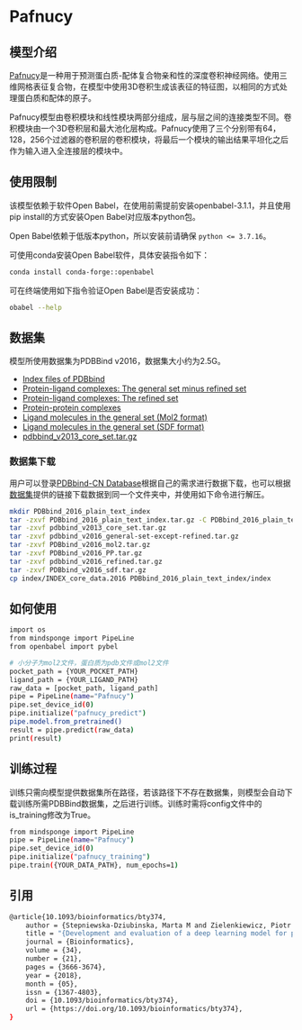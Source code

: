 # Pafnucy

## 模型介绍

[Pafnucy](https://academic.oup.com/bioinformatics/article/34/21/3666/4994792)是一种用于预测蛋白质-配体复合物亲和性的深度卷积神经网络。使用三维网格表征复合物，在模型中使用3D卷积生成该表征的特征图，以相同的方式处理蛋白质和配体的原子。

Pafnucy模型由卷积模块和线性模块两部分组成，层与层之间的连接类型不同。卷积模块由一个3D卷积层和最大池化层构成。Pafnucy使用了三个分别带有64，128，256个过滤器的卷积层的卷积模块，将最后一个模块的输出结果平坦化之后作为输入进入全连接层的模块中。

## 使用限制

该模型依赖于软件Open Babel，在使用前需提前安装openbabel-3.1.1，并且使用pip install的方式安装Open Babel对应版本python包。

Open Babel依赖于低版本python，所以安装前请确保 `python <= 3.7.16`。

可使用conda安装Open Babel软件，具体安装指令如下：

```bash
conda install conda-forge::openbabel
```

可在终端使用如下指令验证Open Babel是否安装成功：

```bash
obabel --help
```

## 数据集

模型所使用数据集为PDBBind v2016，数据集大小约为2.5G。

- [Index files of PDBbind](http://www.pdbbind.org.cn/download/PDBbind_2016_plain_text_index.tar.gz)
- [Protein-ligand complexes: The general set minus refined set](http://www.pdbbind.org.cn/download/pdbbind_v2016_general-set-except-refined.tar.gz)
- [Protein-ligand complexes: The refined set](http://www.pdbbind.org.cn/download/pdbbind_v2016_refined.tar.gz)
- [Protein-protein complexes](http://www.pdbbind.org.cn/download/PDBbind_v2016_PP.tar.gz)
- [Ligand molecules in the general set (Mol2 format)](http://www.pdbbind.org.cn/download/PDBbind_v2016_mol2.tar.gz)
- [Ligand molecules in the general set (SDF format)](http://www.pdbbind.org.cn/download/PDBbind_v2016_sdf.tar.gz)
- [pdbbind_v2013_core_set.tar.gz](http://www.pdbbind.org.cn/download/pdbbind_v2013_core_set.tar.gz)

### 数据集下载

用户可以登录[PDBbind-CN Database](http://www.pdbbind.org.cn/download.php)根据自己的需求进行数据下载，也可以根据[数据集](https://gitee.com/mindspore/mindscience/blob/master/MindSPONGE/applications/model_cards/pafnucy.md#%E6%95%B0%E6%8D%AE%E9%9B%86)提供的链接下载数据到同一个文件夹中，并使用如下命令进行解压。

```bash
mkdir PDBbind_2016_plain_text_index
tar -zxvf PDBbind_2016_plain_text_index.tar.gz -C PDBbind_2016_plain_text_index
tar -zxvf pdbbind_v2013_core_set.tar.gz
tar -zxvf pdbbind_v2016_general-set-except-refined.tar.gz
tar -zxvf PDBbind_v2016_mol2.tar.gz
tar -zxvf PDBbind_v2016_PP.tar.gz
tar -zxvf pdbbind_v2016_refined.tar.gz
tar -zxvf PDBbind_v2016_sdf.tar.gz
cp index/INDEX_core_data.2016 PDBbind_2016_plain_text_index/index
```

## 如何使用

```bash
import os
from mindsponge import PipeLine
from openbabel import pybel

# 小分子为mol2文件，蛋白质为pdb文件或mol2文件
pocket_path = {YOUR_POCKET_PATH}
ligand_path = {YOUR_LIGAND_PATH}
raw_data = [pocket_path, ligand_path]
pipe = PipeLine(name="Pafnucy")
pipe.set_device_id(0)
pipe.initialize("pafnucy_predict")
pipe.model.from_pretrained()
result = pipe.predict(raw_data)
print(result)
```

## 训练过程

训练只需向模型提供数据集所在路径，若该路径下不存在数据集，则模型会自动下载训练所需PDBBind数据集，之后进行训练。训练时需将config文件中的is_training修改为True。

```bash
from mindsponge import PipeLine
pipe = PipeLine(name="Pafnucy")
pipe.set_device_id(0)
pipe.initialize("pafnucy_training")
pipe.train({YOUR_DATA_PATH}, num_epochs=1)
```

## 引用

```bash
@article{10.1093/bioinformatics/bty374,
    author = {Stepniewska-Dziubinska, Marta M and Zielenkiewicz, Piotr and Siedlecki, Pawel},
    title = "{Development and evaluation of a deep learning model for protein–ligand binding affinity prediction}",
    journal = {Bioinformatics},
    volume = {34},
    number = {21},
    pages = {3666-3674},
    year = {2018},
    month = {05},
    issn = {1367-4803},
    doi = {10.1093/bioinformatics/bty374},
    url = {https://doi.org/10.1093/bioinformatics/bty374},
}
```
